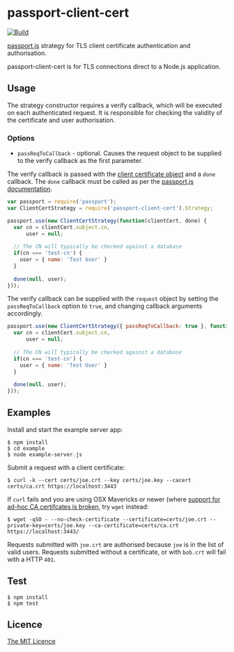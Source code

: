 # passport-client-cert

[![Build](https://travis-ci.org/ripjar/passport-client-cert.svg?branch=master)](https://travis-ci.org/ripjar/passport-client-cert)

[passport.js](http://passportjs.org/) strategy for TLS client certificate authentication and authorisation.

passport-client-cert is for TLS connections direct to a Node.js application.

## Usage
The strategy constructor requires a verify callback, which will be executed on each authenticated request. It is responsible for checking the validity of the certificate and user authorisation.

### Options

* `passReqToCallback` - optional. Causes the request object to be supplied to the verify callback as the first parameter.

The verify callback is passed with the [client certificate object](https://nodejs.org/api/tls.html#tls_tlssocket_getpeercertificate_detailed) and a `done` callback. The `done` callback must be called as per the [passport.js documentation](http://passportjs.org/guide/configure/).

````javascript
var passport = require('passport');
var ClientCertStrategy = require('passport-client-cert').Strategy;

passport.use(new ClientCertStrategy(function(clientCert, done) {
  var cn = clientCert.subject.cn,
      user = null;
      
  // The CN will typically be checked against a database
  if(cn === 'test-cn') {
    user = { name: 'Test User' }
  }
  
  done(null, user);
}));
````

The verify callback can be supplied with the `request` object by setting the `passReqToCallback` option to `true`, and changing callback arguments accordingly.

````javascript
passport.use(new ClientCertStrategy({ passReqToCallback: true }, function(req, clientCert, done) {
  var cn = clientCert.subject.cn,
      user = null;
      
  // The CN will typically be checked against a database
  if(cn === 'test-cn') {
    user = { name: 'Test User' }
  }
  
  done(null, user);
}));
````

## Examples

Install and start the example server app:

    $ npm install
    $ cd example
    $ node example-server.js

Submit a request with a client certificate:

    $ curl -k --cert certs/joe.crt --key certs/joe.key --cacert certs/ca.crt https://localhost:3443

If `curl` fails and you are using OSX Mavericks or newer (where [support for ad-hoc CA certifcates is broken](http://curl.haxx.se/mail/archive-2013-10/0036.html), try `wget` instead:

    $ wget -qSO - --no-check-certificate --certificate=certs/joe.crt --private-key=certs/joe.key --ca-certificate=certs/ca.crt https://localhost:3443/

Requests submitted with `joe.crt` are authorised because `joe` is in the list of valid users. Requests submitted without a certificate, or with `bob.crt` will fail with a HTTP `401`.

## Test

    $ npm install
    $ npm test


## Licence

[The MIT Licence](http://opensource.org/licenses/MIT)
